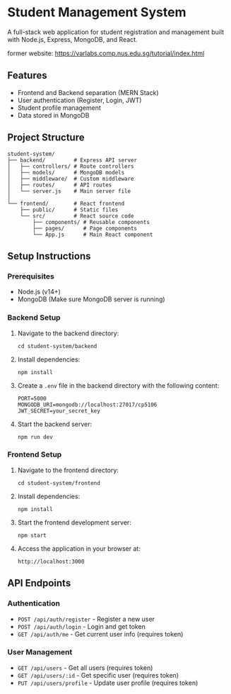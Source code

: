 # Student Management System

A full-stack web application for student registration and management built with Node.js, Express, MongoDB, and React.

former website: https://varlabs.comp.nus.edu.sg/tutorial/index.html
## Features

- Frontend and Backend separation (MERN Stack)
- User authentication (Register, Login, JWT)
- Student profile management
- Data stored in MongoDB

## Project Structure

```
student-system/
├── backend/         # Express API server
│   ├── controllers/ # Route controllers
│   ├── models/      # MongoDB models
│   ├── middleware/  # Custom middleware
│   ├── routes/      # API routes
│   └── server.js    # Main server file
│
└── frontend/        # React frontend
    ├── public/      # Static files
    └── src/         # React source code
        ├── components/ # Reusable components
        ├── pages/      # Page components
        └── App.js      # Main React component
```

## Setup Instructions

### Prerequisites

- Node.js (v14+)
- MongoDB (Make sure MongoDB server is running)

### Backend Setup

1. Navigate to the backend directory:
   ```
   cd student-system/backend
   ```

2. Install dependencies:
   ```
   npm install
   ```

3. Create a `.env` file in the backend directory with the following content:
   ```
   PORT=5000
   MONGODB_URI=mongodb://localhost:27017/cp5106
   JWT_SECRET=your_secret_key
   ```

4. Start the backend server:
   ```
   npm run dev
   ```

### Frontend Setup

1. Navigate to the frontend directory:
   ```
   cd student-system/frontend
   ```

2. Install dependencies:
   ```
   npm install
   ```

3. Start the frontend development server:
   ```
   npm start
   ```

4. Access the application in your browser at:
   ```
   http://localhost:3000
   ```

## API Endpoints

### Authentication

- `POST /api/auth/register` - Register a new user
- `POST /api/auth/login` - Login and get token
- `GET /api/auth/me` - Get current user info (requires token)

### User Management

- `GET /api/users` - Get all users (requires token)
- `GET /api/users/:id` - Get specific user (requires token)
- `PUT /api/users/profile` - Update user profile (requires token) 